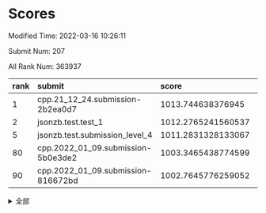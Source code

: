 # Scores

Modified Time: 2022-03-16 10:26:11

Submit Num: 207

All Rank Num: 363937

| rank |               submit               |       score        |       sigma        | pk_num |
| :--- | :--------------------------------- | :----------------- | :----------------- | :----- |
| 1    | cpp.21_12_24.submission-2b2ea0d7   | 1013.744638376945  | 0.7963345405687794 | 7032   |
| 2    | jsonzb.test.test_1                 | 1012.2765241560537 | 0.7908457638625749 | 7032   |
| 5    | jsonzb.test.submission_level_4     | 1011.2831328133067 | 0.7753877623484351 | 7036   |
| 80   | cpp.2022_01_09.submission-5b0e3de2 | 1003.3465438774599 | 0.7087686499641858 | 7030   |
| 90   | cpp.2022_01_09.submission-816672bd | 1002.7645776259052 | 0.7136126762423554 | 7028   |


<details>
<summary>全部</summary>

| rank |                 submit                 |       score        |       sigma        | pk_num |
| :--- | :------------------------------------- | :----------------- | :----------------- | :----- |
| 1    | cpp.21_12_24.submission-2b2ea0d7       | 1013.744638376945  | 0.7963345405687794 | 7032   |
| 2    | jsonzb.test.test_1                     | 1012.2765241560537 | 0.7908457638625749 | 7032   |
| 3    | gobigger.level_3.submission_level_3_20 | 1011.6257794849183 | 0.7683069238091141 | 7031   |
| 4    | gobigger.level_3.submission_level_3_28 | 1011.4210758529199 | 0.7618812555603486 | 7036   |
| 5    | jsonzb.test.submission_level_4         | 1011.2831328133067 | 0.7753877623484351 | 7036   |
| 6    | gobigger.level_3.submission_level_3_10 | 1011.1660172882082 | 0.7744958686737123 | 7025   |
| 7    | gobigger.level_3.submission_level_3_12 | 1011.1578419386044 | 0.7722109717835371 | 7029   |
| 8    | gobigger.level_3.submission_level_3_6  | 1011.127171238035  | 0.7831125567650037 | 7037   |
| 9    | gobigger.level_3.submission_level_3_45 | 1011.0576023348294 | 0.7708011975637772 | 7038   |
| 10   | gobigger.level_3.submission_level_3_19 | 1011.0350247337288 | 0.7849853722352774 | 7033   |
| 11   | gobigger.level_3.submission_level_3_24 | 1011.0230622493375 | 0.7640948044716624 | 7030   |
| 12   | gobigger.level_3.submission_level_3_31 | 1010.9706526423105 | 0.7800824703859005 | 7035   |
| 13   | gobigger.level_3.submission_level_3_42 | 1010.9661513412622 | 0.7534060610418413 | 7037   |
| 14   | gobigger.level_3.submission_level_3_38 | 1010.8973419707283 | 0.7830076190714391 | 7029   |
| 15   | gobigger.level_3.submission_level_3_3  | 1010.7563927280669 | 0.7675005957829018 | 7038   |
| 16   | gobigger.level_3.submission_level_3_47 | 1010.72136855929   | 0.7981240745411258 | 7031   |
| 17   | gobigger.level_3.submission_level_3_7  | 1010.7073410461352 | 0.7856995663414866 | 7028   |
| 18   | gobigger.level_3.submission_level_3_27 | 1010.7039429260263 | 0.7559120555107418 | 7038   |
| 19   | gobigger.level_3.submission_level_3_36 | 1010.6625477091471 | 0.768081753514721  | 7033   |
| 20   | gobigger.level_3.submission_level_3_15 | 1010.5307521120993 | 0.7406797745819533 | 7030   |
| 21   | gobigger.level_3.submission_level_3_9  | 1010.4966688385508 | 0.7595719385016566 | 7032   |
| 22   | gobigger.level_3.submission_level_3_18 | 1010.4914796229939 | 0.7672274471351809 | 7039   |
| 23   | gobigger.level_3.submission_level_3_17 | 1010.485199864106  | 0.7634008013687481 | 7031   |
| 24   | gobigger.level_3.submission_level_3_5  | 1010.4798880776652 | 0.7910279188135384 | 7029   |
| 25   | gobigger.level_3.submission_level_3_39 | 1010.3632844123974 | 0.741684411533606  | 7035   |
| 26   | gobigger.level_3.submission_level_3_16 | 1010.3381947777052 | 0.7857534523999938 | 7036   |
| 27   | gobigger.level_3.submission_level_3_48 | 1010.2950241181894 | 0.7694163303562132 | 7038   |
| 28   | gobigger.level_3.submission_level_3_40 | 1010.2374953714069 | 0.7560725833247979 | 7030   |
| 29   | gobigger.level_3.submission_level_3_11 | 1010.1769825060377 | 0.7322403618982866 | 7029   |
| 30   | gobigger.level_3.submission_level_3_26 | 1010.1534364229442 | 0.7623011657331555 | 7033   |
| 31   | gobigger.level_3.submission_level_3_30 | 1010.1389857251784 | 0.7433945916312165 | 7034   |
| 32   | gobigger.level_3.submission_level_3_33 | 1010.0542043619123 | 0.7673865317655116 | 7038   |
| 33   | gobigger.level_3.submission_level_3_23 | 1010.0253219069948 | 0.7527399700246605 | 7032   |
| 34   | gobigger.level_3.submission_level_3_1  | 1010.0076997252824 | 0.7461361754398854 | 7030   |
| 35   | gobigger.level_3.submission_level_3_44 | 1009.9583944082029 | 0.7599051204063493 | 7036   |
| 36   | gobigger.level_3.submission_level_3_34 | 1009.9320244434568 | 0.7611192333469187 | 7032   |
| 37   | gobigger.level_3.submission_level_3_29 | 1009.9160833424993 | 0.7662740169859774 | 7033   |
| 38   | gobigger.level_3.submission_level_3_37 | 1009.9029703989556 | 0.7465031946805099 | 7034   |
| 39   | gobigger.level_3.submission_level_3_35 | 1009.8565853396661 | 0.7617502585112527 | 7030   |
| 40   | gobigger.level_3.submission_level_3_4  | 1009.8388105444376 | 0.7346412137316365 | 7028   |
| 41   | gobigger.level_3.submission_level_3_46 | 1009.6354722792016 | 0.7574969464860831 | 7036   |
| 42   | gobigger.level_3.submission_level_3_32 | 1009.6106414630685 | 0.7491457651708592 | 7034   |
| 43   | gobigger.level_3.submission_level_3_14 | 1009.5704858821217 | 0.7435985743919927 | 7029   |
| 44   | gobigger.level_3.submission_level_3_25 | 1009.5272116997528 | 0.7317780580707085 | 7034   |
| 45   | gobigger.level_3.submission_level_3_22 | 1009.4902051171505 | 0.7710229499013072 | 7029   |
| 46   | gobigger.level_3.submission_level_3_41 | 1009.4347645361552 | 0.7503760063727436 | 7033   |
| 47   | gobigger.level_3.submission_level_3_8  | 1009.3912448043292 | 0.7517894294061013 | 7037   |
| 48   | gobigger.level_3.submission_level_3_13 | 1009.3552221571778 | 0.7421007250522693 | 7027   |
| 49   | gobigger.level_3.submission_level_3_43 | 1009.2980084995213 | 0.7684960616982229 | 7029   |
| 50   | gobigger.level_3.submission_level_3_2  | 1009.2073481821435 | 0.7515192695694008 | 7030   |
| 51   | gobigger.level_3.submission_level_3_0  | 1008.8485124910205 | 0.7345737352895769 | 7028   |
| 52   | gobigger.level_3.submission_level_3_21 | 1008.4487777410794 | 0.7373121223599178 | 7030   |
| 53   | gobigger.level_3.submission_level_3_49 | 1007.7730948822496 | 0.7318779074824119 | 7036   |
| 54   | gobigger.level_1.submission_level_1_44 | 1005.1232231438033 | 0.7168873401975301 | 7030   |
| 55   | gobigger.level_1.submission_level_1_22 | 1005.0371015321227 | 0.7196482382466474 | 7036   |
| 56   | gobigger.level_1.submission_level_1_29 | 1004.9211542793992 | 0.7229917221136705 | 7036   |
| 57   | gobigger.level_1.submission_level_1_1  | 1004.6682101962842 | 0.7118502641575423 | 7035   |
| 58   | gobigger.level_1.submission_level_1_43 | 1004.6387489291235 | 0.7148120111444964 | 7033   |
| 59   | gobigger.level_1.submission_level_1_19 | 1004.5596759180178 | 0.7269360999481538 | 7035   |
| 60   | gobigger.level_1.submission_level_1_6  | 1004.4863537978035 | 0.7245832251703495 | 7030   |
| 61   | gobigger.level_1.submission_level_1_26 | 1004.4158516727741 | 0.7168999921654189 | 7031   |
| 62   | gobigger.level_1.submission_level_1_38 | 1004.4013385914764 | 0.7166170846381746 | 7032   |
| 63   | gobigger.level_1.submission_level_1_46 | 1004.3487619410007 | 0.7241841089714092 | 7033   |
| 64   | gobigger.level_1.submission_level_1_37 | 1004.2461272616173 | 0.7205462877538424 | 7032   |
| 65   | gobigger.level_1.submission_level_1_42 | 1004.1583241557657 | 0.7159343683768554 | 7032   |
| 66   | gobigger.level_1.submission_level_1_14 | 1004.1053173445491 | 0.708460945929658  | 7034   |
| 67   | gobigger.level_1.submission_level_1_18 | 1004.0981723509648 | 0.7205829651816293 | 7036   |
| 68   | gobigger.level_1.submission_level_1_13 | 1004.0664220310902 | 0.7185246274919538 | 7032   |
| 69   | gobigger.level_1.submission_level_1_48 | 1003.968743385057  | 0.7219585357106769 | 7035   |
| 70   | gobigger.level_1.submission_level_1_23 | 1003.8799037153632 | 0.7286392527945045 | 7030   |
| 71   | gobigger.level_1.submission_level_1_7  | 1003.803598028633  | 0.7194529143796508 | 7030   |
| 72   | gobigger.level_1.submission_level_1_45 | 1003.7631617542481 | 0.7210631157866763 | 7034   |
| 73   | gobigger.level_1.submission_level_1_12 | 1003.7490751394785 | 0.7228138877775332 | 7032   |
| 74   | gobigger.level_1.submission_level_1_49 | 1003.6693117160427 | 0.712284342772224  | 7037   |
| 75   | gobigger.level_1.submission_level_1_31 | 1003.6641778766483 | 0.7233353419076233 | 7030   |
| 76   | gobigger.level_1.submission_level_1_11 | 1003.6393190921086 | 0.7222978332526989 | 7034   |
| 77   | gobigger.level_1.submission_level_1_16 | 1003.6381004926933 | 0.7086399408261542 | 7039   |
| 78   | gobigger.level_1.submission_level_1_47 | 1003.5404130358235 | 0.7318975713275683 | 7030   |
| 79   | gobigger.level_1.submission_level_1_2  | 1003.3936915565521 | 0.7172639657712163 | 7028   |
| 80   | cpp.2022_01_09.submission-5b0e3de2     | 1003.3465438774599 | 0.7087686499641858 | 7030   |
| 81   | gobigger.level_1.submission_level_1_28 | 1003.2775083149933 | 0.7133971823729335 | 7032   |
| 82   | gobigger.level_1.submission_level_1_3  | 1003.2726741556958 | 0.7063505852894674 | 7030   |
| 83   | gobigger.level_1.submission_level_1_8  | 1003.2016710904263 | 0.7231346993722402 | 7034   |
| 84   | gobigger.level_1.submission_level_1_32 | 1003.1463102715353 | 0.7198708523671428 | 7031   |
| 85   | gobigger.level_1.submission_level_1_41 | 1003.1114109546654 | 0.717901247582629  | 7032   |
| 86   | gobigger.level_1.submission_level_1_35 | 1003.0292620903695 | 0.703687229768458  | 7037   |
| 87   | gobigger.level_1.submission_level_1_21 | 1003.0014586989568 | 0.7205520842579944 | 7035   |
| 88   | gobigger.level_1.submission_level_1_34 | 1002.9181141598955 | 0.7176346801035861 | 7031   |
| 89   | gobigger.level_1.submission_level_1_0  | 1002.8560433543796 | 0.7187541216585516 | 7036   |
| 90   | cpp.2022_01_09.submission-816672bd     | 1002.7645776259052 | 0.7136126762423554 | 7028   |
| 91   | gobigger.level_1.submission_level_1_40 | 1002.7341363987553 | 0.7269164515022147 | 7037   |
| 92   | gobigger.level_1.submission_level_1_24 | 1002.6949117246472 | 0.7163258306452119 | 7029   |
| 93   | gobigger.level_1.submission_level_1_15 | 1002.6233149028722 | 0.7148881292719256 | 7035   |
| 94   | gobigger.level_1.submission_level_1_27 | 1002.6079964126092 | 0.7102270411828663 | 7029   |
| 95   | gobigger.level_1.submission_level_1_33 | 1002.5851752498564 | 0.710518354382334  | 7033   |
| 96   | gobigger.level_1.submission_level_1_17 | 1002.555241380374  | 0.7130445124655068 | 7035   |
| 97   | gobigger.level_1.submission_level_1_9  | 1002.5309174894472 | 0.6948000740799198 | 7032   |
| 98   | gobigger.level_1.submission_level_1_36 | 1002.5279437899156 | 0.717534013992065  | 7037   |
| 99   | gobigger.level_1.submission_level_1_30 | 1002.4944317890975 | 0.7187576142866479 | 7035   |
| 100  | gobigger.level_1.submission_level_1_10 | 1002.4664941662998 | 0.7215121690750644 | 7028   |
| 101  | gobigger.level_1.submission_level_1_5  | 1002.4480553340209 | 0.7129193654762068 | 7033   |
| 102  | gobigger.level_1.submission_level_1_25 | 1002.3432546663197 | 0.7178287418433978 | 7035   |
| 103  | gobigger.level_1.submission_level_1_20 | 1002.220443401995  | 0.7105345264159183 | 7036   |
| 104  | gobigger.level_1.submission_level_1_39 | 1002.119542635264  | 0.7192850756070065 | 7039   |
| 105  | gobigger.level_1.submission_level_1_4  | 1001.9209864477098 | 0.7148882841324863 | 7028   |
| 106  | gobigger.random.submission_random_37   | 997.199633426928   | 0.7164736921509082 | 7034   |
| 107  | gobigger.random.submission_random_8    | 997.023695202249   | 0.700803010494     | 7040   |
| 108  | gobigger.random.submission_random_20   | 997.0040433896297  | 0.7254328763452349 | 7035   |
| 109  | gobigger.random.submission_random_41   | 996.9493904165814  | 0.7255168097522178 | 7032   |
| 110  | gobigger.random.submission_random_49   | 996.9318628753597  | 0.6993249731858066 | 7038   |
| 111  | gobigger.random.submission_random_27   | 996.9249408571526  | 0.709583785960066  | 7034   |
| 112  | gobigger.random.submission_random_43   | 996.8675652902936  | 0.7244856459736996 | 7032   |
| 113  | gobigger.random.submission_random_4    | 996.8532489355307  | 0.7062147917191022 | 7029   |
| 114  | gobigger.random.submission_random_47   | 996.7501702435615  | 0.7140517587040002 | 7036   |
| 115  | gobigger.random.submission_random_35   | 996.71439872123    | 0.7014959572120798 | 7032   |
| 116  | gobigger.random.submission_random_48   | 996.4857987304945  | 0.7064349602009055 | 7031   |
| 117  | gobigger.random.submission_random_30   | 996.4823870264862  | 0.719769974462998  | 7032   |
| 118  | gobigger.random.submission_random_0    | 996.2692298251701  | 0.703950670507048  | 7032   |
| 119  | gobigger.random.submission_random_2    | 996.2073608607283  | 0.706590461071337  | 7031   |
| 120  | gobigger.random.submission_random_19   | 996.1653646180582  | 0.7019848477785419 | 7034   |
| 121  | gobigger.random.submission_random_25   | 996.1621737339267  | 0.7088763978864401 | 7037   |
| 122  | gobigger.random.submission_random_38   | 996.1549751305377  | 0.723007958779506  | 7030   |
| 123  | gobigger.random.submission_random_42   | 996.0845336552179  | 0.7162643677158753 | 7033   |
| 124  | gobigger.random.submission_random_44   | 996.0613826022096  | 0.7085261426634629 | 7032   |
| 125  | gobigger.random.submission_random_10   | 995.9747081092581  | 0.7212563208252836 | 7035   |
| 126  | gobigger.random.submission_random_31   | 995.9645521014963  | 0.7248225393399227 | 7033   |
| 127  | gobigger.random.submission_random_36   | 995.9570232967039  | 0.7083333096614557 | 7035   |
| 128  | gobigger.random.submission_random_23   | 995.920422048661   | 0.7029011020135882 | 7033   |
| 129  | gobigger.random.submission_random_28   | 995.8187895443898  | 0.7101487693850759 | 7039   |
| 130  | gobigger.random.submission_random_17   | 995.8157938877085  | 0.7088903985617329 | 7031   |
| 131  | gobigger.random.submission_random_14   | 995.7907226745764  | 0.707006096257548  | 7028   |
| 132  | gobigger.random.submission_random_46   | 995.7808521539514  | 0.7146689922220703 | 7041   |
| 133  | gobigger.random.submission_random_33   | 995.7544061417739  | 0.7169522667230999 | 7033   |
| 134  | gobigger.random.submission_random_45   | 995.7023865234497  | 0.7055405851603206 | 7023   |
| 135  | gobigger.random.submission_random_9    | 995.6799436932218  | 0.7203262023475475 | 7034   |
| 136  | gobigger.random.submission_random_21   | 995.654185616715   | 0.722620451160789  | 7026   |
| 137  | gobigger.random.submission_random_24   | 995.6311923993862  | 0.7075891593583685 | 7029   |
| 138  | gobigger.random.submission_random_15   | 995.6023945914224  | 0.7148451204816164 | 7036   |
| 139  | gobigger.random.submission_random_29   | 995.534055677325   | 0.7097608867040245 | 7034   |
| 140  | gobigger.random.submission_random_16   | 995.524517922123   | 0.7054667634243882 | 7031   |
| 141  | gobigger.random.submission_random_18   | 995.5008504571018  | 0.7089012772512165 | 7037   |
| 142  | gobigger.random.submission_random_34   | 995.4735640222128  | 0.727905904130015  | 7030   |
| 143  | gobigger.random.submission_random_5    | 995.3932093186787  | 0.7207017890482835 | 7030   |
| 144  | gobigger.random.submission_random_22   | 995.3722217195847  | 0.7053174753220667 | 7030   |
| 145  | gobigger.random.submission_random_39   | 995.3542721262164  | 0.7154529400844649 | 7033   |
| 146  | gobigger.random.submission_random_26   | 995.3463213430124  | 0.723885461222014  | 7033   |
| 147  | gobigger.random.submission_random_1    | 995.3263970843813  | 0.7185587039987742 | 7037   |
| 148  | gobigger.random.submission_random_12   | 995.270127438052   | 0.7122994095275441 | 7037   |
| 149  | gobigger.random.submission_random_40   | 995.2467405313679  | 0.7120998093556082 | 7036   |
| 150  | gobigger.random.submission_random_13   | 995.1233900354731  | 0.717479666494123  | 7036   |
| 151  | gobigger.random.submission_random_11   | 995.015318877804   | 0.7053023344117821 | 7035   |
| 152  | gobigger.random.submission_random_6    | 994.9215680598314  | 0.7027081899377662 | 7032   |
| 153  | gobigger.random.submission_random_32   | 994.9026211939233  | 0.7221423764187593 | 7031   |
| 154  | gobigger.random.submission_random_3    | 994.8509812519912  | 0.7051724846579835 | 7038   |
| 155  | gobigger.random.submission_random_7    | 994.3263530842328  | 0.72658504797694   | 7032   |
| 156  | gobigger.level_2.submission_level_2_24 | 994.2427827802     | 0.7414773909410661 | 7032   |
| 157  | gobigger.level_2.submission_level_2_29 | 994.0349095259269  | 0.7319454450232402 | 7033   |
| 158  | gobigger.level_2.submission_level_2_14 | 993.5243142048173  | 0.7508087573453867 | 7029   |
| 159  | gobigger.level_2.submission_level_2_46 | 993.308024141767   | 0.7295308694811002 | 7031   |
| 160  | gobigger.level_2.submission_level_2_49 | 993.2910194452327  | 0.7421448055367696 | 7033   |
| 161  | gobigger.level_2.submission_level_2_5  | 993.2573205002906  | 0.7333945062802977 | 7029   |
| 162  | gobigger.level_2.submission_level_2_13 | 992.9615400841706  | 0.738778125322     | 7029   |
| 163  | gobigger.level_2.submission_level_2_11 | 992.9461054421974  | 0.7545790751528686 | 7028   |
| 164  | gobigger.level_2.submission_level_2_33 | 992.800702241237   | 0.7311336038765612 | 7026   |
| 165  | gobigger.level_2.submission_level_2_40 | 992.7715077148833  | 0.7233958721537659 | 7030   |
| 166  | gobigger.level_2.submission_level_2_6  | 992.7455032845351  | 0.731258866884916  | 7029   |
| 167  | gobigger.level_2.submission_level_2_45 | 992.714934284233   | 0.7390059896261116 | 7033   |
| 168  | gobigger.level_2.submission_level_2_23 | 992.6020722665401  | 0.7569583374814377 | 7028   |
| 169  | gobigger.level_2.submission_level_2_10 | 992.561780610823   | 0.7228566470025887 | 7035   |
| 170  | gobigger.level_2.submission_level_2_41 | 992.5111182770768  | 0.7332612794843446 | 7028   |
| 171  | gobigger.level_2.submission_level_2_4  | 992.4930925164047  | 0.7568527230911266 | 7033   |
| 172  | gobigger.level_2.submission_level_2_30 | 992.4282968777003  | 0.7395523551873338 | 7032   |
| 173  | gobigger.level_2.submission_level_2_20 | 992.3817775288594  | 0.7531453363508608 | 7031   |
| 174  | gobigger.level_2.submission_level_2_18 | 992.3568554305701  | 0.7345492116764225 | 7031   |
| 175  | gobigger.level_2.submission_level_2_8  | 992.3469551251128  | 0.7560221018212594 | 7036   |
| 176  | gobigger.level_2.submission_level_2_2  | 992.273418209137   | 0.7349513326980904 | 7034   |
| 177  | gobigger.level_2.submission_level_2_16 | 992.2472231822876  | 0.7372481357591175 | 7031   |
| 178  | gobigger.level_2.submission_level_2_31 | 992.0539870291663  | 0.7677467620909944 | 7030   |
| 179  | gobigger.level_2.submission_level_2_39 | 991.9785918346771  | 0.7744815070985968 | 7032   |
| 180  | gobigger.level_2.submission_level_2_35 | 991.9776281527904  | 0.7606524187251474 | 7031   |
| 181  | gobigger.level_2.submission_level_2_9  | 991.9435797699134  | 0.74278555714998   | 7035   |
| 182  | gobigger.level_2.submission_level_2_17 | 991.892122431517   | 0.7311810256403873 | 7030   |
| 183  | gobigger.level_2.submission_level_2_1  | 991.81578886148    | 0.7433839856137632 | 7031   |
| 184  | gobigger.level_2.submission_level_2_3  | 991.8035526902761  | 0.7830013982876364 | 7034   |
| 185  | gobigger.level_2.submission_level_2_28 | 991.7576035372325  | 0.7609451749050035 | 7029   |
| 186  | gobigger.level_2.submission_level_2_37 | 991.7281603719231  | 0.7426851837653929 | 7034   |
| 187  | gobigger.level_2.submission_level_2_42 | 991.7049851813099  | 0.7275977846054028 | 7033   |
| 188  | gobigger.level_2.submission_level_2_12 | 991.6880116047869  | 0.7572569998418733 | 7035   |
| 189  | gobigger.level_2.submission_level_2_19 | 991.6512785121615  | 0.7440314959863369 | 7038   |
| 190  | gobigger.level_2.submission_level_2_15 | 991.5760152541502  | 0.7352451527243146 | 7037   |
| 191  | gobigger.level_2.submission_level_2_47 | 991.3895835653402  | 0.7497167919670451 | 7024   |
| 192  | gobigger.level_2.submission_level_2_38 | 991.2369097702468  | 0.7713911571121754 | 7041   |
| 193  | gobigger.level_2.submission_level_2_7  | 991.1627099590617  | 0.7527591120074923 | 7030   |
| 194  | gobigger.level_2.submission_level_2_44 | 991.1127293801549  | 0.7636946550685115 | 7030   |
| 195  | gobigger.level_2.submission_level_2_26 | 991.0927122927634  | 0.7639706380866662 | 7033   |
| 196  | gobigger.level_2.submission_level_2_27 | 990.9868498117689  | 0.7518096150589196 | 7034   |
| 197  | gobigger.level_2.submission_level_2_43 | 990.8374054075337  | 0.7514744428134854 | 7031   |
| 198  | gobigger.level_2.submission_level_2_0  | 990.8368771393629  | 0.7575423871219202 | 7032   |
| 199  | gobigger.level_2.submission_level_2_25 | 990.7184803756043  | 0.7652698594985284 | 7031   |
| 200  | gobigger.level_2.submission_level_2_48 | 990.7013955156136  | 0.7587690021476079 | 7030   |
| 201  | gobigger.level_2.submission_level_2_22 | 990.4634986110299  | 0.7593812647341567 | 7030   |
| 202  | gobigger.level_2.submission_level_2_34 | 990.3860072459887  | 0.7936478100859613 | 7031   |
| 203  | gobigger.level_2.submission_level_2_36 | 990.3527123144816  | 0.7485070817469363 | 7030   |
| 204  | gobigger.level_2.submission_level_2_32 | 990.0629200459537  | 0.7732141984471277 | 7029   |
| 205  | gobigger.level_2.submission_level_2_21 | 989.5547749787347  | 0.7581427780239164 | 7032   |
| 206  | gobigger.none.submission_none_0        | 979.0508940096505  | 1.177298131982391  | 7035   |
| 207  | gobigger.none.submission_none_1        | 973.9862796905713  | 1.693886648144149  | 7034   |

</details>